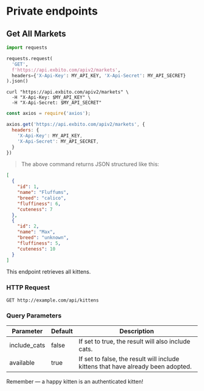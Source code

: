 # Private endpoints

## Get All Markets

```python
import requests

requests.request(
  'GET',
  f'https://api.exbito.com/apiv2/markets',
  headers={'X-Api-Key': MY_API_KEY, 'X-Api-Secret': MY_API_SECRET}
).json()
```

```shell
curl "https://api.exbito.com/apiv2/markets" \
  -H "X-Api-Key: $MY_API_KEY" \
  -H "X-Api-Secret: $MY_API_SECRET"
```

```javascript
const axios = require('axios');

axios.get('https://api.exbito.com/apiv2/markets', {
  headers: {
    'X-Api-Key': MY_API_KEY,
    'X-Api-Secret': MY_API_SECRET,
  }
})
```

> The above command returns JSON structured like this:

```json
[
  {
    "id": 1,
    "name": "Fluffums",
    "breed": "calico",
    "fluffiness": 6,
    "cuteness": 7
  },
  {
    "id": 2,
    "name": "Max",
    "breed": "unknown",
    "fluffiness": 5,
    "cuteness": 10
  }
]
```

This endpoint retrieves all kittens.

### HTTP Request

`GET http://example.com/api/kittens`

### Query Parameters

Parameter | Default | Description
--------- | ------- | -----------
include_cats | false | If set to true, the result will also include cats.
available | true | If set to false, the result will include kittens that have already been adopted.

<aside class="success">
Remember — a happy kitten is an authenticated kitten!
</aside>
